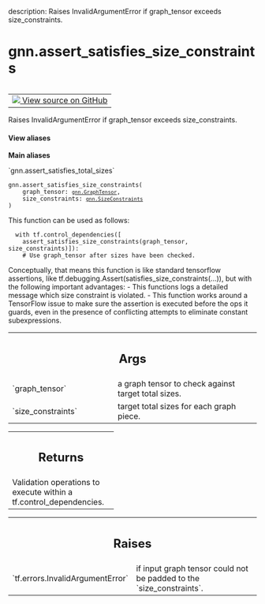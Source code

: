 description: Raises InvalidArgumentError if graph_tensor exceeds
size_constraints.

<div itemscope itemtype="http://developers.google.com/ReferenceObject">
<meta itemprop="name" content="gnn.assert_satisfies_size_constraints" />
<meta itemprop="path" content="Stable" />
</div>

# gnn.assert_satisfies_size_constraints

<!-- Insert buttons and diff -->

<table class="tfo-notebook-buttons tfo-api nocontent" align="left">
<td>
  <a target="_blank" href="https://github.com/tensorflow/gnn/tree/master/tensorflow_gnn/graph/padding_ops.py#L196-L235">
    <img src="https://www.tensorflow.org/images/GitHub-Mark-32px.png" />
    View source on GitHub
  </a>
</td>
</table>

Raises InvalidArgumentError if graph_tensor exceeds size_constraints.

<section class="expandable">
  <h4 class="showalways">View aliases</h4>
  <p>
<b>Main aliases</b>
<p>`gnn.assert_satisfies_total_sizes`</p>
</p>
</section>

<pre class="devsite-click-to-copy prettyprint lang-py tfo-signature-link">
<code>gnn.assert_satisfies_size_constraints(
    graph_tensor: <a href="../gnn/GraphTensor.md"><code>gnn.GraphTensor</code></a>,
    size_constraints: <a href="../gnn/SizeConstraints.md"><code>gnn.SizeConstraints</code></a>
)
</code></pre>

<!-- Placeholder for "Used in" -->

This function can be used as follows:

```
  with tf.control_dependencies([
    assert_satisfies_size_constraints(graph_tensor, size_constraints)]):
    # Use graph_tensor after sizes have been checked.
```

Conceptually, that means this function is like standard tensorflow assertions,
like tf.debugging.Assert(satisfies_size_constraints(...)), but with the
following important advantages: - This functions logs a detailed message which
size constraint is violated. - This function works around a TensorFlow issue to
make sure the assertion is executed before the ops it guards, even in the
presence of conflicting attempts to eliminate constant subexpressions.

<!-- Tabular view -->

 <table class="responsive fixed orange">
<colgroup><col width="214px"><col></colgroup>
<tr><th colspan="2"><h2 class="add-link">Args</h2></th></tr>

<tr>
<td>
`graph_tensor`
</td>
<td>
a graph tensor to check against target total sizes.
</td>
</tr><tr>
<td>
`size_constraints`
</td>
<td>
target total sizes for each graph piece.
</td>
</tr>
</table>

<!-- Tabular view -->

 <table class="responsive fixed orange">
<colgroup><col width="214px"><col></colgroup>
<tr><th colspan="2"><h2 class="add-link">Returns</h2></th></tr>
<tr class="alt">
<td colspan="2">
Validation operations to execute within a tf.control_dependencies.
</td>
</tr>

</table>

<!-- Tabular view -->

 <table class="responsive fixed orange">
<colgroup><col width="214px"><col></colgroup>
<tr><th colspan="2"><h2 class="add-link">Raises</h2></th></tr>

<tr>
<td>
`tf.errors.InvalidArgumentError`
</td>
<td>
if input graph tensor could not be padded to
the `size_constraints`.
</td>
</tr>
</table>
